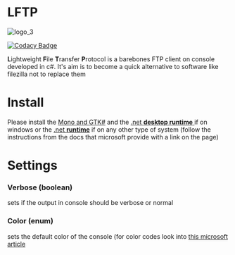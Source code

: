 # LFTP
![logo_3](https://github.com/xela-the-proto/LFTP/assets/78649142/9a70c669-8639-45ca-946e-e5d17668e8ed)

[![Codacy Badge](https://app.codacy.com/project/badge/Grade/6136235d9cc74322a0318878ee9cacd1)](https://app.codacy.com/gh/xela-the-proto/LFTP/dashboard?utm_source=gh&utm_medium=referral&utm_content=&utm_campaign=Badge_grade)


**L**ightweight **F**ile **T**ransfer **P**rotocol is a barebones FTP client on console developed in c#. It's aim is to become a quick alternative to software like filezilla not to replace them
# Install

Please install the [Mono and GTK#](https://www.mono-project.com/download/stable/) and the [.net **desktop runtime** ](https://dotnet.microsoft.com/en-us/download/dotnet/thank-you/runtime-desktop-7.0.14-windows-x64-installer) if on windows or the [.net **runtime**](https://dotnet.microsoft.com/en-us/download/dotnet/scripts) if on any other type of system (follow the instructions from the docs that microsoft provide with a link on the page)

# Settings

### Verbose (boolean)
sets if the output in console should be verbose or normal 
### Color (enum)
sets the default color of the console (for color codes look into [this microsoft article](https://learn.microsoft.com/en-us/dotnet/api/system.consolecolor?view=net-8.0)
